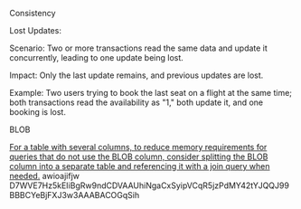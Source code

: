 Consistency

Lost Updates:

Scenario: Two or more transactions read the same data and update it concurrently, leading to one update being lost.

Impact: Only the last update remains, and previous updates are lost.

Example: Two users trying to book the last seat on a flight at the same time; both transactions read the availability as "1," both update it, and one booking is lost.


BLOB

[For a table with several columns, to reduce memory requirements for queries that do not use the BLOB column, consider splitting the BLOB column into a separate table and referencing it with a join query when needed.](https://dev.mysql.com/doc/refman/8.0/en/optimize-blob.html)
awioajifjw
D7WVE7Hz5kEIiBgRw9ndCDVAAUhiNgaCxSyipVCqR5jzPdMY42tYJQQJ99BBBCYeBjFXJ3w3AAABACOGqSih
